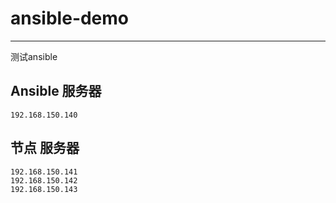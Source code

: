 # ansible-demo
---
测试ansible

## Ansible 服务器
    192.168.150.140
    
## 节点 服务器
    192.168.150.141
    192.168.150.142
    192.168.150.143




        


       